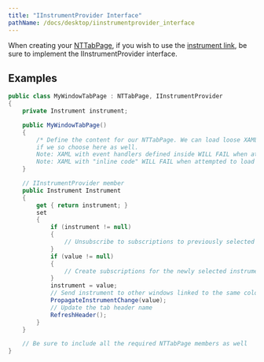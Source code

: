 ```yaml
---
title: "IInstrumentProvider Interface"
pathName: /docs/desktop/iinstrumentprovider_interface
---
```


When creating your [NTTabPage](/docs/desktop/nttabpage_class), if you wish to use the [instrument link](/docs/desktop/linking_windows), be sure to implement the IInstrumentProvider interface.

## Examples

```csharp
public class MyWindowTabPage : NTTabPage, IInstrumentProvider
{
    private Instrument instrument;

    public MyWindowTabPage()
    {
        /* Define the content for our NTTabPage. We can load loose XAML to define controls and layouts
        if we so choose here as well.
        Note: XAML with event handlers defined inside WILL FAIL when attempted to load.
        Note: XAML with "inline code" WILL FAIL when attempted to load */
    }

    // IInstrumentProvider member
    public Instrument Instrument
    {
        get { return instrument; }
        set
        {
            if (instrument != null)
            {
                // Unsubscribe to subscriptions to previously selected instrument
            }
            if (value != null)
            {
                // Create subscriptions for the newly selected instrument
            }
            instrument = value;
            // Send instrument to other windows linked to the same color
            PropagateInstrumentChange(value);
            // Update the tab header name
            RefreshHeader();
        }
    }

    // Be sure to include all the required NTTabPage members as well
}
```

